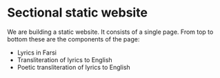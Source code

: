 # Sectional static website

We are building a static website. It consists of a single page. From top to bottom these are the components of the page:

- Lyrics in Farsi
- Transliteration of lyrics to English
- Poetic transliteration of lyrics to English


